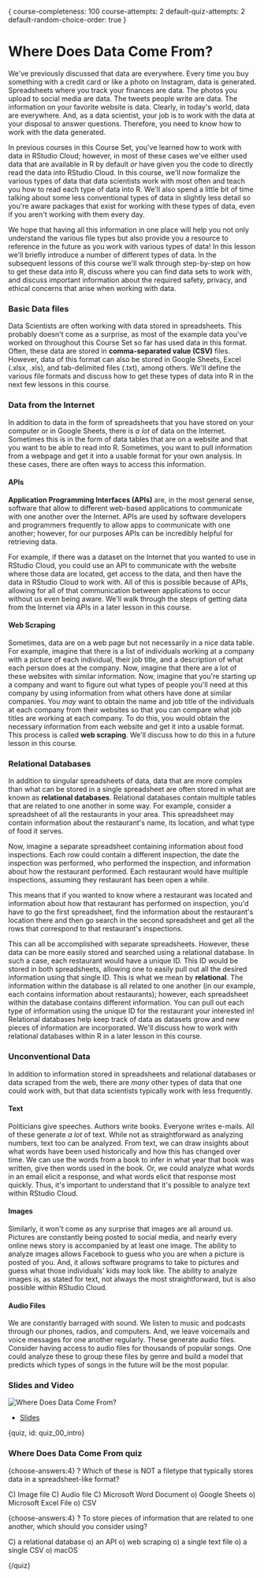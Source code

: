 {
course-completeness: 100
course-attempts: 2
default-quiz-attempts: 2
default-random-choice-order: true
}

# Where Does Data Come From?

We've previously discussed that data are everywhere. Every time you buy something with a credit card or like a photo on Instagram, data is generated. Spreadsheets where you track your finances are data. The photos you upload to social media are data. The tweets people write are data. The information on your favorite website is data. Clearly, in today's world, data are everywhere. And, as a data scientist, your job is to work with the data at your disposal to answer questions. Therefore, you need to know how to work with the data generated. 

In previous courses in this Course Set, you've learned how to work with data in RStudio Cloud; however, in most of these cases we've either used data that are available in R by default *or* have given you the code to directly read the data into RStudio Cloud. In this course, we'll now formalize the various types of data that data scientists work with most often and teach you how to read each type of data into R. We'll also spend a little bit of time talking about some less conventional types of data in slightly less detail so you're aware packages that exist for working with these types of data, even if you aren't working with them every day. 

We hope that having all this information in one place will help you not only understand the various file types but also provide you a resource to reference in the future as you work with various types of data! In this lesson we'll briefly introduce a number of different types of data. In the subsequent lessons of this course we'll walk through step-by-step on how to get these data into R,  discuss where you can find data sets to work with, and discuss important information about the required safety, privacy, and ethical concerns that arise when working with data.

### Basic Data files 

Data Scientists are often working with data stored in spreadsheets. This probably doesn't come as a surprise, as most of the example data you've worked on throughout this Course Set so far has used data in this format. Often, these data are stored in **comma-separated value (CSV)** files. However, data of this format can also be stored in Google Sheets, Excel (.xlsx, .xls), and tab-delimited files (.txt), among others. We'll define the various file formats and discuss how to get these types of data into R in the next few lessons in this course.

### Data from the Internet
 
In addition to data in the form of spreadsheets that you have stored on your computer or in Google Sheets, there is *a lot* of data on the Internet. Sometimes this is in the form of data tables that are on a website and that you want to be able to read into R. Sometimes, you want to pull information from a webpage and get it into a usable format for your own analysis. In these cases, there are often ways to access this information.

#### APIs

**Application Programming Interfaces (APIs)** are, in the most general sense, software that allow to different web-based applications to communicate with one another over the Internet. APIs are used by software developers and programmers frequently to allow apps to communicate with one another; however, for our purposes APIs can be incredibly helpful for retrieving data.

For example, if there was a dataset on the Internet that you wanted to use in RStudio Cloud, you could use an API to communicate with the website where those data are located, get access to the data, and then have the data in RStudio Cloud to work with. All of this is possible because of APIs, allowing for all of that communication between applications to occur without us even being aware. We'll walk through the steps of getting data from the Internet via APIs in a later lesson in this course.

#### Web Scraping

Sometimes, data are on a web page but not necessarily in a nice data table. For example, imagine that there is a list of individuals working at a company with a picture of each individual, their job title, and a description of what each person does at the company. Now, imagine that there are a lot of these websites with similar information. Now, imagine that you're starting up a company and want to figure out what types of people you'll need at this company by using information from what others have done at similar companies. You *may* want to obtain the name and job title of the individuals at each company from their websites so that you can compare what job titles are working at each company. To do this, you would obtain the necessary information from each website and get it into a usable format. This process is called **web scraping**. We'll discuss how to do this in a future lesson in this course.

### Relational Databases

In addition to singular spreadsheets of data, data that are more complex than what can be stored in a single spreadsheet are often stored in what are known as **relational databases**. Relational databases contain multiple tables that are related to one another in some way. For example, consider a spreadsheet of all the restaurants in your area. This spreadsheet may contain information about the restaurant's name, its location, and what type of food it serves. 

Now, imagine a separate spreadsheet containing information about food inspections. Each row could contain a different inspection, the date the inspection was performed, who performed the inspection, and information about how the restaurant performed. Each restaurant would have multiple inspections, assuming they restaurant has been open a while. 

This means that if you wanted to know where a restaurant was located and information about how that restaurant has performed on inspection, you'd have to go the first spreadsheet, find the information about the restaurant's location there and then go search in the second spreadsheet and get all the rows that correspond to that restaurant's inspections.

This can all be accomplished with separate spreadsheets. However, these data can be more easily stored and searched using a relational database. In such a case, each restaurant would have a unique ID. This ID would be stored in both spreadsheets, allowing one to easily pull out all the desired information using that single ID. This is what we mean by **relational**. The information within the database is all related to one another (in our example, each contains information about restaurants); however, each spreadsheet within the database contains different information. You can pull out each type of information using the unique ID for the restaurant your interested in! Relational databases help keep track of data as datasets grow and new pieces of information are incorporated. We'll discuss how to work with relational databases within R in a later lesson in this course.

### Unconventional Data

In addition to information stored in spreadsheets and relational databases or data scraped from the web, there are *many* other types of data that one could work with, but that data scientists typically work with less frequently.

#### Text

Politicians give speeches. Authors write books. Everyone writes e-mails. All of these generate *a lot* of text. While not as straightforward as analyzing numbers, text too can be analyzed. From text, we can draw insights about what words have been used historically and how this has changed over time. We can use the words from a book to infer in what year that book was written, give then words used in the book. Or, we could analyze what words in an email elicit a response, and what words elicit that response most quickly. Thus, it's important to understand that it's possible to analyze text within RStudio Cloud.

#### Images 

Similarly, it won't come as any surprise that images are all around us. Pictures are constantly being posted to social media, and nearly every online news story is accompanied by at least one image. The ability to analyze images allows Facebook to guess who you are when a picture is posted of you. And, it allows software programs to take to pictures and guess what those individuals' kids may look like. The ability to analyze images is, as stated for text, not always the most straightforward, but is also possible within RStudio Cloud.

#### Audio Files

We are constantly barraged with sound. We listen to music and podcasts through our phones, radios, and computers. And, we leave voicemails and voice messages for one another regularly. These generate audio files. Consider having access to audio files for thousands of popular songs. One could analyze these to group these files by genre and build a model that predicts which types of songs in the future will be the most popular. 


### Slides and Video

![Where Does Data Come From?](https://www.youtube.com/watch?v=Vu7k6rj6yww)

* [Slides](https://docs.google.com/presentation/d/1GYO96TWYSP-fgO_w3CpT8UxSxzALn2yu19TTXYF8x4U/edit?usp=sharing)


{quiz, id: quiz_00_intro}

### Where Does Data Come From quiz

{choose-answers:4}
? Which of these is NOT a filetype that typically stores data in a spreadsheet-like format?

C) Image file
C) Audio file
C) Microsoft Word Document
o) Google Sheets
o) Microsoft Excel File
o) CSV

{choose-answers:4}
? To store pieces of information that are related to one another, which should you consider using?

C) a relational database
o) an API
o) web scraping
o) a single text file
o) a single CSV
o) macOS

{/quiz}








